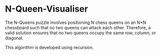 # N-Queen-Visualiser
The N-Queens puzzle involves positioning N chess queens on an N×N chessboard such that no two queens can attack each other. Therefore, a valid solution ensures that no two queens occupy the same row, column, or diagonal.

This algorithm is developed using recursion.
